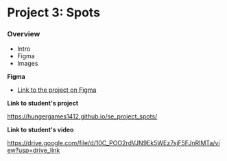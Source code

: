 # Project 3: Spots

### Overview

- Intro
- Figma
- Images

**Figma**

- [Link to the project on Figma](https://www.figma.com/file/BBNm2bC3lj8QQMHlnqRsga/Sprint-3-Project-%E2%80%94-Spots?type=design&node-id=2%3A60&mode=design&t=afgNFybdorZO6cQo-1)

**Link to student's project**

https://hungergames1412.github.io/se_project_spots/

**Link to student's video**

https://drive.google.com/file/d/10C_POO2rdVJN9Ek5WEz7sjF5FJnRIMTa/view?usp=drive_link
